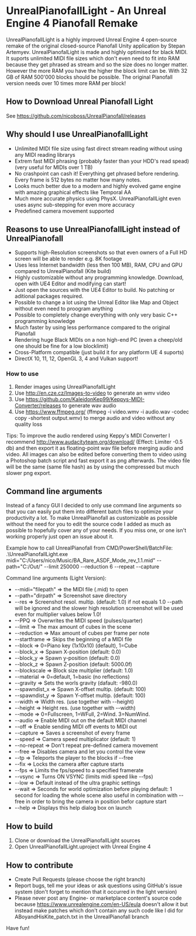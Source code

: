 UnrealPianofallLight - An Unreal Engine 4 Pianofall Remake
==========================================================

UnrealPianofallLight is a highly improved Unreal Engine 4 open-source remake of the original closed-source Pianofall Unity application by Stepan Artemyev. UnrealPianofalLight is made and highly optimised for black MIDI. It suports unlimited MIDI file sizes which don't even need to fit into RAM because they get phrased as stream and so the size does no longer matter. However the more RAM you have the higher the block limit can be. With 32 GB of RAM 500'000 blocks should be possible. The original Pianofall version needs over 10 times more RAM per block!

## How to Download Unreal Pianofall Light
See https://github.com/nicoboss/UnrealPianofall/releases

## Why should I use UnrealPianofallLight
- Unlimited MIDI file size using fast direct stream reading without using any MIDI reading librarys
- Extrem fast MIDI phrasing (probably faster than your HDD's read spead) (very useful for MIDIs over 1 TB)
- No crashpoint can cash it! Everything get phrased before rendering. Every frame is 512 bytes no matter how many notes.
- Looks much better due to a modern and highly evolved game engine with amazing graphical effects like Temporal AA
- Much more accurate physics using PhysX. UnrealPianofallLight even uses async sub-stepping for even more accuracy
- Predefined camera movement supported

## Reasons to use UnrealPianofallLight instead of UnrealPianofall
- Supports high-Resolution screenshots so that even owners of a Full HD screen will be able to render e.g. 8K footage
- Uses less lnternet bandwidth (less then 100 MB), RAM, CPU and GPU compared to UnrealPianofall (Kite build)
- Highly customizable without any programming knowledge. Download, open with UE4 Editor and modifying can start!
- Just open the sources with the UE4 Editor to build. No patching or aditional packages required.
- Possible to change a lot using the Unreal Editor like Map and Object without even need to proogram anything
- Possible to completely change everything with only very basic C++ programming knowledge
- Much faster by using less performance compared to the original Pianofall
- Rendering huge Black MIDIs on a non high-end PC (even a cheep/old one should be fine for a low blocklimit)
- Cross-Platform compatible (just build it for any platform UE 4 suports)
- DirectX 10, 11, 12, OpenGL 3, 4 and Vulkan support!

### How to use
1. Render images using UnrealPianofallLight
2. Use http://en.cze.cz/Images-to-video to generate an wmv video
3. Use https://github.com/KaleidonKep99/Keppys-MIDI-Converter/releases to generate wav audio
4. Use https://www.ffmpeg.org/ (ffmpeg -i video.wmv -i audio.wav -codec copy -shortest output.wmv) to merge audio and video without any quality loss

Tips: To improve the audio rendered using Keppy's MIDI Converter I recommend http://www.audacityteam.org/download/ (Effect: Limiter -0.5 db) and then export it as floating-point wav file before merging audio and video. All images can also be edited before converting them to video using a Photoshop batch script and fast export it as png afterwards. The video file will be the same (same file hash) as by using the compressed but much slower png export.

## Command line arguments
Instead of a fancy GUI I decided to only use command line arguments so that you can easily put them into different batch files to optimize your productivity a lot. To make UnrealPianofall as customizable as possible without the need for you to edit the source code I added as much as possible to hopefully cover any of your needs. If you miss one, or one isn't working properly just open an issue about it.

Example how to call UnrealPianofall from CMD/PowerShell/BatchFile: .\UnrealPianofallLight.exe midi="C:/Users/nico/Music/BA_Rare_ASDF_Mode_rev_1.1.mid" --path="C:/Out/" --limit 250000 --reduction 6 --repeat --capture

Command line arguments (Light Version):
- --midi=\"filepath\" => the MIDI file (.mid) to open
- --path=\"dirpath\" => Screenshot save directory
- --res => Screenshot resol. multip. (default: 1.0) if not equals 1.0 --path will be ignored and the slower high resolution screenshot will be used even for multiplier values below 1.0!
- --PPQ => Overwrites the MIDI speed (pulses/quarter)
- --limit => The max amount of cubes in the scene
- --reduction => Max amount of cubes per frame per note
- --startframe => Skips the beginning of a MIDI file
- --block => 0=Piano key (1x10x10) (default), 1=Cube
- --block_x => Spawn X-position (default: 0.0)
- --block_y => Spawn y-position (default: 0.0)
- --block_z => Spawn Z-position (default: 5000.0f)
- --blockscale => Block size multiplier (default: 1.0)
- --material => 0=default, 1=basic (no reflections)
- --gravity => Sets the worls gravity (dafault: -980.0)
- --spawndist_x => Spawn X-offset multip. (default: 100)
- --spawndist_y => Spawn Y-offset multip. (default: 100)
- --width => Width res. (use together with --height)
- --height => Height res. (use together with --width)
- --mode => 0=Fullscreen, 1=WFull, 2=Wind. 3=NumWind.
- --audio => Enable MIDI out on the default MIDI channel
- --off => Enable sending MIDI off events to MIDI out
- --capture => Saves a screenshot of every frame
- --speed => Camera speed multiplicator (default: 1)
- --no-repeat => Don't repeat pre-defined camera movement
- --free => Disables camera and let you control the view
- --tp => Teleports the player to the blocks if --free
- --fix => Locks the camera after capture starts
- --fps => Limits the fps/speed to a specified framerate
- --vsync => Turns ON VSYNC (limits midi speed like --fps)
- --low => Default instead of the ultra graphic settings
- --wait => Seconds for world optimization before playing default: 1 second for loading the whole scene also useful in combination with --free in order to bring the camera in position befor capture start
- --help => Displays this help dialog box on launch

## How to build
1. Clone or download the UnrealPianofallLight sources
2. Open UnrealPianofallLight.uproject with Unreal Engine 4

## How to contribute
- Create Pull Requests (please choose the right branch)
- Report bugs, tell me your ideas or ask questions using GitHub's issue system (don't forget to mention that it occurred in the light version)
- Please never post any Engine- or marketplace content's source code because https://www.unrealengine.com/en-US/eula doesn't allow it but instead make patches which don't contain any such code like I did for ABoyandHisKite_patch.txt in the UnrealPianofall branch

Have fun!